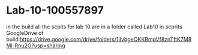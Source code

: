 # Lab-10-100557897

in the build all the scpits for lab 10 are in a folder called Lab10 in scprits
GoogleDrive of build:https://drive.google.com/drive/folders/1IlvbgeOKKBmpVf8znTftK7M8Ml-Rnu2G?usp=sharing
